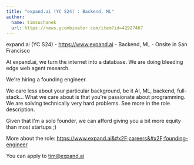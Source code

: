 ```yaml
---
title: "expand.ai (YC S24) : Backend, ML"
author:
  name: timsuchanek
  url: https://news.ycombinator.com/item?id=42927467
---
```

expand.ai (YC S24) - <a href="https:&#x2F;&#x2F;www.expand.ai">https:&#x2F;&#x2F;www.expand.ai</a> - Backend, ML - Onsite in San Francisco

At expand.ai, we turn the internet into a database. We are doing bleeding edge web agent research.

We&#x27;re hiring a founding engineer.

We care less about your particular background, be it AI, ML, backend, full-stack...
What we care about is that you&#x27;re passionate about programming.
We are solving technically very hard problems. See more in the role description.

Given that I&#x27;m a solo founder, we can afford giving you a bit more equity than most startups ;)

More about the role:
<a href="https:&#x2F;&#x2F;www.expand.ai&#x2F;careers&#x2F;founding-engineer">https:&#x2F;&#x2F;www.expand.ai&#x2F;careers&#x2F;founding-engineer</a>

You can apply to tim@expand.ai
<JobApplication />
